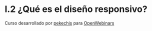 # I.2 ¿Qué es el diseño responsivo?

Curso desarrollado por [pekechis](http://github.com/pekechis) para [OpenWebinars](https://openwebinars.net/)
